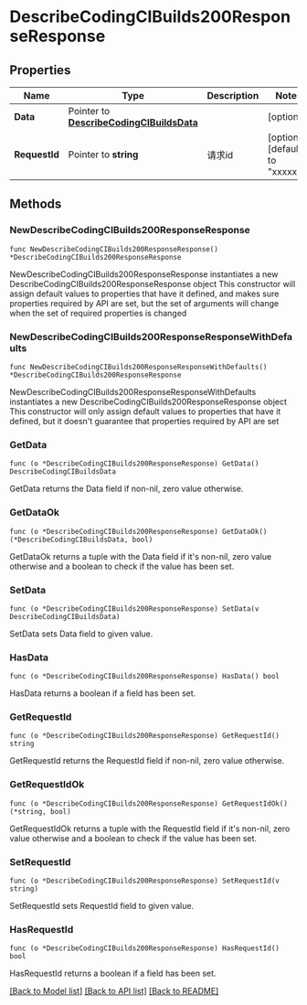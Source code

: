 # DescribeCodingCIBuilds200ResponseResponse

## Properties

Name | Type | Description | Notes
------------ | ------------- | ------------- | -------------
**Data** | Pointer to [**DescribeCodingCIBuildsData**](DescribeCodingCIBuildsData.md) |  | [optional] 
**RequestId** | Pointer to **string** | 请求id | [optional] [default to "xxxxx"]

## Methods

### NewDescribeCodingCIBuilds200ResponseResponse

`func NewDescribeCodingCIBuilds200ResponseResponse() *DescribeCodingCIBuilds200ResponseResponse`

NewDescribeCodingCIBuilds200ResponseResponse instantiates a new DescribeCodingCIBuilds200ResponseResponse object
This constructor will assign default values to properties that have it defined,
and makes sure properties required by API are set, but the set of arguments
will change when the set of required properties is changed

### NewDescribeCodingCIBuilds200ResponseResponseWithDefaults

`func NewDescribeCodingCIBuilds200ResponseResponseWithDefaults() *DescribeCodingCIBuilds200ResponseResponse`

NewDescribeCodingCIBuilds200ResponseResponseWithDefaults instantiates a new DescribeCodingCIBuilds200ResponseResponse object
This constructor will only assign default values to properties that have it defined,
but it doesn't guarantee that properties required by API are set

### GetData

`func (o *DescribeCodingCIBuilds200ResponseResponse) GetData() DescribeCodingCIBuildsData`

GetData returns the Data field if non-nil, zero value otherwise.

### GetDataOk

`func (o *DescribeCodingCIBuilds200ResponseResponse) GetDataOk() (*DescribeCodingCIBuildsData, bool)`

GetDataOk returns a tuple with the Data field if it's non-nil, zero value otherwise
and a boolean to check if the value has been set.

### SetData

`func (o *DescribeCodingCIBuilds200ResponseResponse) SetData(v DescribeCodingCIBuildsData)`

SetData sets Data field to given value.

### HasData

`func (o *DescribeCodingCIBuilds200ResponseResponse) HasData() bool`

HasData returns a boolean if a field has been set.

### GetRequestId

`func (o *DescribeCodingCIBuilds200ResponseResponse) GetRequestId() string`

GetRequestId returns the RequestId field if non-nil, zero value otherwise.

### GetRequestIdOk

`func (o *DescribeCodingCIBuilds200ResponseResponse) GetRequestIdOk() (*string, bool)`

GetRequestIdOk returns a tuple with the RequestId field if it's non-nil, zero value otherwise
and a boolean to check if the value has been set.

### SetRequestId

`func (o *DescribeCodingCIBuilds200ResponseResponse) SetRequestId(v string)`

SetRequestId sets RequestId field to given value.

### HasRequestId

`func (o *DescribeCodingCIBuilds200ResponseResponse) HasRequestId() bool`

HasRequestId returns a boolean if a field has been set.


[[Back to Model list]](../README.md#documentation-for-models) [[Back to API list]](../README.md#documentation-for-api-endpoints) [[Back to README]](../README.md)


